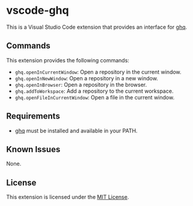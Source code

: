 # vscode-ghq

This is a Visual Studio Code extension that provides an interface for [ghq](https://github.com/x-motemen/ghq).

## Commands

This extension provides the following commands:

- `ghq.openInCurrentWindow`: Open a repository in the current window.
- `ghq.openInNewWindow`: Open a repository in a new window.
- `ghq.openInBrowser`: Open a repository in the browser.
- `ghq.addToWorkspace`: Add a repository to the current workspace.
- `ghq.openFileInCurrentWindow`: Open a file in the current window.

## Requirements

- [ghq](https://github.com/x-motemen/ghq) must be installed and available in your PATH.

## Known Issues

None.

## License

This extension is licensed under the [MIT License](LICENSE).
